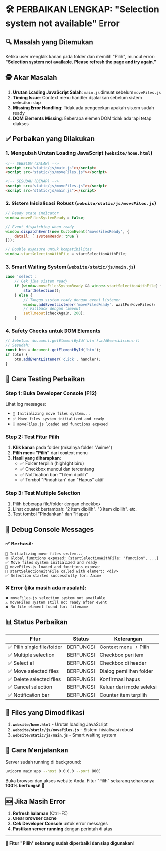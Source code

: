 # 🛠️ PERBAIKAN LENGKAP: "Selection system not available" Error

## 🔍 Masalah yang Ditemukan

Ketika user mengklik kanan pada folder dan memilih "Pilih", muncul error:
**"Selection system not available. Please refresh the page and try again."**

## 🕵️ Akar Masalah

1. **Urutan Loading JavaScript Salah**: `main.js` dimuat sebelum `moveFiles.js`
2. **Timing Issue**: Context menu handler dijalankan sebelum sistem selection siap
3. **Missing Error Handling**: Tidak ada pengecekan apakah sistem sudah ready
4. **DOM Elements Missing**: Beberapa elemen DOM tidak ada tapi tetap diakses

## ✅ Perbaikan yang Dilakukan

### 1. **Mengubah Urutan Loading JavaScript** (`website/home.html`)
```html
<!-- SEBELUM (SALAH) -->
<script src="static/js/main.js"></script>
<script src="static/js/moveFiles.js"></script>

<!-- SESUDAH (BENAR) -->
<script src="static/js/moveFiles.js"></script>
<script src="static/js/main.js"></script>
```

### 2. **Sistem Inisialisasi Robust** (`website/static/js/moveFiles.js`)
```javascript
// Ready state indicator
window.moveFilesSystemReady = false;

// Event dispatching when ready
window.dispatchEvent(new CustomEvent('moveFilesReady', {
    detail: { systemReady: true }
}));

// Double exposure untuk kompatibilitas
window.startSelectionWithFile = startSelectionWithFile;
```

### 3. **Smart Waiting System** (`website/static/js/main.js`)
```javascript
case 'select':
    // Cek jika sistem ready
    if (window.moveFilesSystemReady && window.startSelectionWithFile) {
        startSelection();
    } else {
        // Tunggu sistem ready dengan event listener
        window.addEventListener('moveFilesReady', waitForMoveFiles);
        // Fallback dengan timeout
        setTimeout(checkAgain, 200);
    }
```

### 4. **Safety Checks untuk DOM Elements**
```javascript
// Sebelum: document.getElementById('btn').addEventListener()
// Sesudah: 
const btn = document.getElementById('btn');
if (btn) {
    btn.addEventListener('click', handler);
}
```

## 🧪 Cara Testing Perbaikan

### Step 1: Buka Developer Console (F12)
Lihat log messages:
- `🔧 Initializing move files system...`
- `✅ Move files system initialized and ready`
- `🎯 moveFiles.js loaded and functions exposed`

### Step 2: Test Fitur Pilih
1. **Klik kanan** pada folder (misalnya folder "Anime")
2. **Pilih menu "Pilih"** dari context menu
3. **Hasil yang diharapkan**:
   - ✅ Folder terpilih (highlight biru)
   - ✅ Checkbox muncul dan tercentang
   - ✅ Notification bar: "1 item dipilih"
   - ✅ Tombol "Pindahkan" dan "Hapus" aktif

### Step 3: Test Multiple Selection
1. Pilih beberapa file/folder dengan checkbox
2. Lihat counter bertambah: "2 item dipilih", "3 item dipilih", etc.
3. Test tombol "Pindahkan" dan "Hapus"

## 🐛 Debug Console Messages

### ✅ Berhasil:
```
🔧 Initializing move files system...
🌐 Global functions exposed: {startSelectionWithFile: "function", ...}
✅ Move files system initialized and ready
🎯 moveFiles.js loaded and functions exposed
🚀 startSelectionWithFile called with element: <div>
✅ Selection started successfully for: Anime
```

### ❌ Error (jika masih ada masalah):
```
❌ moveFiles.js selection system not available
⚠️ moveFiles system still not ready after event
❌ No file element found for: filename
```

## 📊 Status Perbaikan

| Fitur | Status | Keterangan |
|-------|--------|------------|
| ✅ Pilih single file/folder | BERFUNGSI | Context menu → Pilih |
| ✅ Multiple selection | BERFUNGSI | Checkbox per item |
| ✅ Select all | BERFUNGSI | Checkbox di header |
| ✅ Move selected files | BERFUNGSI | Dialog pemilihan folder |
| ✅ Delete selected files | BERFUNGSI | Konfirmasi hapus |
| ✅ Cancel selection | BERFUNGSI | Keluar dari mode seleksi |
| ✅ Notification bar | BERFUNGSI | Counter item terpilih |

## 🔧 Files yang Dimodifikasi

1. **`website/home.html`** - Urutan loading JavaScript
2. **`website/static/js/moveFiles.js`** - Sistem inisialisasi robust
3. **`website/static/js/main.js`** - Smart waiting system

## 🚀 Cara Menjalankan

Server sudah running di background:
```bash
uvicorn main:app --host 0.0.0.0 --port 8000
```

Buka browser dan akses website Anda. Fitur "Pilih" sekarang seharusnya **100% berfungsi**! 🎉

## 🆘 Jika Masih Error

1. **Refresh halaman** (Ctrl+F5)
2. **Clear browser cache**
3. **Cek Developer Console** untuk error messages
4. **Pastikan server running** dengan perintah di atas

---

**🎯 Fitur "Pilih" sekarang sudah diperbaiki dan siap digunakan!**